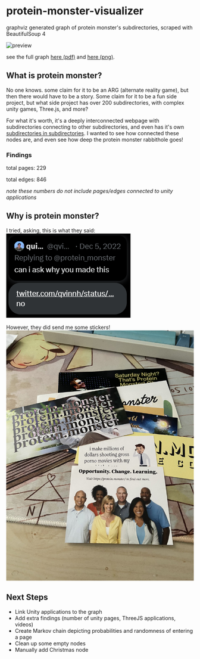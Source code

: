 # protein-monster-visualizer
graphviz generated graph of protein monster's subdirectories, scraped with BeautifulSoup 4

![preview](https://github.com/quinnha/protein-monster-visualizer/blob/main/media/protein%20monster%20graph.png)

see the full graph [here (pdf)](https://drive.google.com/file/d/1buw7uQCx-4pFOGdDNGFEsqYHEwfI9aw6/view?usp=sharing) and [here (png)](https://drive.google.com/file/d/1hepTyNb4A6gUeDP94xFAhWBBwIRAgQPd/view?usp=sharing).

## What is protein monster?
No one knows. some claim for it to be an ARG (alternate reality game), but then there would have to be a story. Some claim for it to be a fun side project, but what side project has over 200 subdirectories, with complex unity games, Three.js, and more? 

For what it's worth, it's a deeply interconnected webpage with subdirectories connecting to other subdirectories, and even has it's own [subdirectories in subdirectories](https://github.com/quinnha/protein-monster-visualizer/blob/main/media/subdirectories.png). I wanted to see how connected these nodes are, and even see how deep the protein monster rabbithole goes!

### Findings
total pages: 229

total edges: 846

*note these numbers do not include pages/edges connected to unity applications*

## Why is protein monster?
I tried, asking, this is what they said:
![twitter reasoning](https://github.com/quinnha/protein-monster-visualizer/blob/main/media/reason.png)

However, they did send me some stickers!
![stickers](https://github.com/quinnha/protein-monster-visualizer/blob/main/media/stickers.png)

## Next Steps
- Link Unity applications to the graph
- Add extra findings (number of unity pages, ThreeJS applications, videos)
- Create Markov chain depicting probabilities and randomness of entering a page
- Clean up some empty nodes
- Manually add Christmas node
